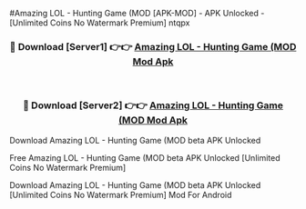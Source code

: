 #Amazing LOL - Hunting Game (MOD [APK-MOD] - APK Unlocked - [Unlimited Coins No Watermark Premium] ntqpx



<div align="center">

<h3>🔴 Download [Server1] 👉👉 <a href="https://momento.my/?title=Amazing_LOL_-_Hunting_Game_(MOD">Amazing LOL - Hunting Game (MOD Mod Apk</a></h3><br>

<h3>🔴 Download [Server2] 👉👉 <a href="https://momento.my/?title=Amazing_LOL_-_Hunting_Game_(MOD">Amazing LOL - Hunting Game (MOD Mod Apk</a></h3>
</div>



Download Amazing LOL - Hunting Game (MOD beta APK Unlocked

Free Amazing LOL - Hunting Game (MOD beta APK Unlocked [Unlimited Coins No Watermark Premium]

Download Amazing LOL - Hunting Game (MOD beta APK Unlocked [Unlimited Coins No Watermark Premium] Mod For Android
